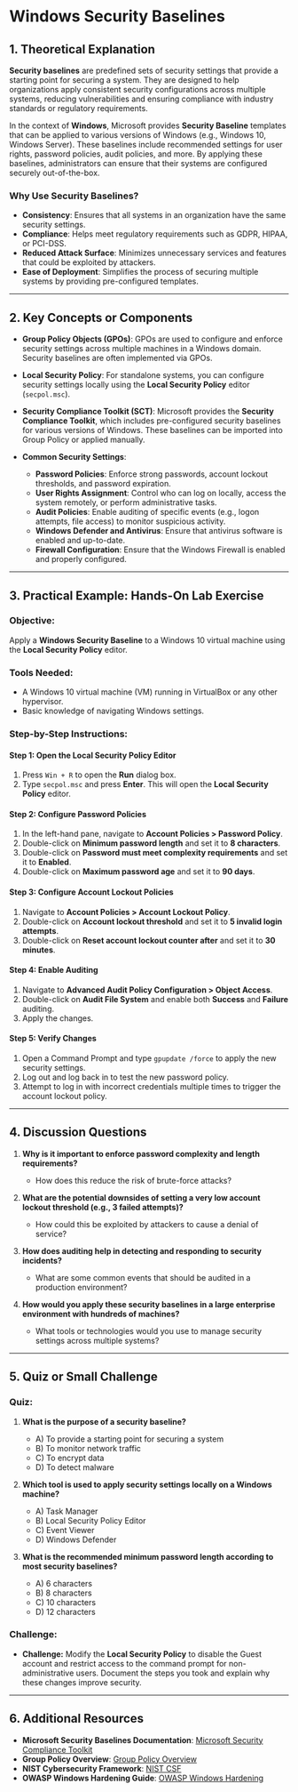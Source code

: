 # Windows Security Baselines

## 1. Theoretical Explanation

**Security baselines** are predefined sets of security settings that provide a starting point for securing a system. They are designed to help organizations apply consistent security configurations across multiple systems, reducing vulnerabilities and ensuring compliance with industry standards or regulatory requirements.

In the context of **Windows**, Microsoft provides **Security Baseline** templates that can be applied to various versions of Windows (e.g., Windows 10, Windows Server). These baselines include recommended settings for user rights, password policies, audit policies, and more. By applying these baselines, administrators can ensure that their systems are configured securely out-of-the-box.

### Why Use Security Baselines?
- **Consistency**: Ensures that all systems in an organization have the same security settings.
- **Compliance**: Helps meet regulatory requirements such as GDPR, HIPAA, or PCI-DSS.
- **Reduced Attack Surface**: Minimizes unnecessary services and features that could be exploited by attackers.
- **Ease of Deployment**: Simplifies the process of securing multiple systems by providing pre-configured templates.

---

## 2. Key Concepts or Components

- **Group Policy Objects (GPOs)**: GPOs are used to configure and enforce security settings across multiple machines in a Windows domain. Security baselines are often implemented via GPOs.
  
- **Local Security Policy**: For standalone systems, you can configure security settings locally using the **Local Security Policy** editor (`secpol.msc`).

- **Security Compliance Toolkit (SCT)**: Microsoft provides the **Security Compliance Toolkit**, which includes pre-configured security baselines for various versions of Windows. These baselines can be imported into Group Policy or applied manually.

- **Common Security Settings**:
  - **Password Policies**: Enforce strong passwords, account lockout thresholds, and password expiration.
  - **User Rights Assignment**: Control who can log on locally, access the system remotely, or perform administrative tasks.
  - **Audit Policies**: Enable auditing of specific events (e.g., logon attempts, file access) to monitor suspicious activity.
  - **Windows Defender and Antivirus**: Ensure that antivirus software is enabled and up-to-date.
  - **Firewall Configuration**: Ensure that the Windows Firewall is enabled and properly configured.

---

## 3. Practical Example: Hands-On Lab Exercise

### Objective:
Apply a **Windows Security Baseline** to a Windows 10 virtual machine using the **Local Security Policy** editor.

### Tools Needed:
- A Windows 10 virtual machine (VM) running in VirtualBox or any other hypervisor.
- Basic knowledge of navigating Windows settings.

### Step-by-Step Instructions:

#### Step 1: Open the Local Security Policy Editor
1. Press `Win + R` to open the **Run** dialog box.
2. Type `secpol.msc` and press **Enter**. This will open the **Local Security Policy** editor.

#### Step 2: Configure Password Policies
1. In the left-hand pane, navigate to **Account Policies > Password Policy**.
2. Double-click on **Minimum password length** and set it to **8 characters**.
3. Double-click on **Password must meet complexity requirements** and set it to **Enabled**.
4. Double-click on **Maximum password age** and set it to **90 days**.

#### Step 3: Configure Account Lockout Policies
1. Navigate to **Account Policies > Account Lockout Policy**.
2. Double-click on **Account lockout threshold** and set it to **5 invalid login attempts**.
3. Double-click on **Reset account lockout counter after** and set it to **30 minutes**.

#### Step 4: Enable Auditing
1. Navigate to **Advanced Audit Policy Configuration > Object Access**.
2. Double-click on **Audit File System** and enable both **Success** and **Failure** auditing.
3. Apply the changes.

#### Step 5: Verify Changes
1. Open a Command Prompt and type `gpupdate /force` to apply the new security settings.
2. Log out and log back in to test the new password policy.
3. Attempt to log in with incorrect credentials multiple times to trigger the account lockout policy.

---

## 4. Discussion Questions

1. **Why is it important to enforce password complexity and length requirements?**
   - How does this reduce the risk of brute-force attacks?

2. **What are the potential downsides of setting a very low account lockout threshold (e.g., 3 failed attempts)?**
   - How could this be exploited by attackers to cause a denial of service?

3. **How does auditing help in detecting and responding to security incidents?**
   - What are some common events that should be audited in a production environment?

4. **How would you apply these security baselines in a large enterprise environment with hundreds of machines?**
   - What tools or technologies would you use to manage security settings across multiple systems?

---

## 5. Quiz or Small Challenge

### Quiz:
1. **What is the purpose of a security baseline?**
   - A) To provide a starting point for securing a system
   - B) To monitor network traffic
   - C) To encrypt data
   - D) To detect malware

2. **Which tool is used to apply security settings locally on a Windows machine?**
   - A) Task Manager
   - B) Local Security Policy Editor
   - C) Event Viewer
   - D) Windows Defender

3. **What is the recommended minimum password length according to most security baselines?**
   - A) 6 characters
   - B) 8 characters
   - C) 10 characters
   - D) 12 characters

### Challenge:
- **Challenge:** Modify the **Local Security Policy** to disable the Guest account and restrict access to the command prompt for non-administrative users. Document the steps you took and explain why these changes improve security.

---

## 6. Additional Resources

- **Microsoft Security Baselines Documentation**: [Microsoft Security Compliance Toolkit](https://docs.microsoft.com/en-us/windows/security/threat-protection/security-compliance-toolkit-10)
- **Group Policy Overview**: [Group Policy Overview](https://docs.microsoft.com/en-us/windows-server/identity/group-policy/group-policy-overview)
- **NIST Cybersecurity Framework**: [NIST CSF](https://www.nist.gov/cyberframework)
- **OWASP Windows Hardening Guide**: [OWASP Windows Hardening](https://owasp.org/www-project-windows-hardening/)